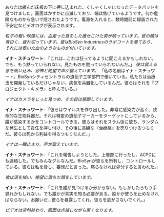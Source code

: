 あなたは緩んだ床板の下に押し込まれた、くしゃくしゃになったデータパッドを見つけました。画面はかすかに点滅しており、端は焦げているようです。何か危険なものから急いで隠されたようです。電源を入れると、数時間前に録画された不安定なビデオログが表示されます。

_粒子の粗い映像には、血走った目をした痩せこけた男が映っています。彼の顔は青白く、疲れ切っています。彼はBioSyn Industriesのラボコートを着ており、それには乾いた血のようなものが付いています。_

**イナ・スチュワート**: 「これは...これは狂ってるように聞こえるかもしれない。でも、もう黙っていられない。見たものを黙っていられないんだ。」 _彼は震える息を吸い込み、恐怖と絶望で声が震えています。_ 「私の名前はイナ・スチュワート。BioSynシティセントラルの遺伝子工学部門で働いている。私たちは治療法を開発しているだけじゃない、病気を兵器化しているんだ。彼らはそれを『プロジェクト・キメラ』と呼んでいる。」

_イナはカメラをじっと見つめ、その目は懇願しています。_

**イナ・スチュワート**: 「彼らはウイルスを作り出した。非常に感染力が高く、致命的な生物兵器だ。それは特定の遺伝子マーカーをターゲットにしているから、誰が感染するかをコントロールできる。彼らはそれをスラム街に放ち、ランダムな発生として責任を押し付け、その後に高額な『治療薬』を売りつけるつもりだ。彼らは死から利益を得るつもりなんだ。」

_イナは一瞬止まり、声が震えています。_

**イナ・スチュワート**: 「これを報告しようとした。上層部に行ったし、ACPDにも連絡した。でもみんなグルなんだ。BioSynが彼らを所有し、コントロールしている。彼らは私を脅し、妄想だと言った。黙らなければ処分すると言われた。」

_彼は涙を拭い、絶望に満ちた顔をしています。_

**イナ・スチュワート**: 「これを誰が見つけるか分からない。もしかしたらもう手遅れかもしれない。でも誰かが真実を知る必要がある。誰かが彼らを止めなければならない。お願いだ...彼らを暴露してくれ。彼らを逃がさないでくれ。」

_ビデオは突然終わり、画面は点滅しながら黒くなります。_

